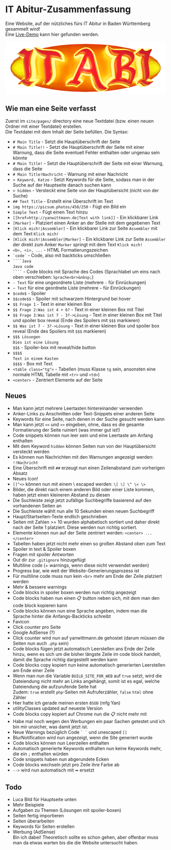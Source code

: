 # IT Abitur-Zusammenfassung

Eine Website, auf der nützliches fürs IT Abitur in Baden Württemberg gesammelt wird!  
Eine [Live-Demo](http://yanwittmann.de/schule/site/) kann hier gefunden werden.

![res/site/img/itabiicon.png](res/site/img/itabiicon.png)


## Wie man eine Seite verfasst

Zuerst im `site/pages/` directory eine neue Textdatei (bzw. einen neuen Ordner mit einer Textdatei) erstellen.  
Die Textdatei mit dem Inhalt der Seite befüllen. Die Syntax:

- `# Main Title` - Setzt die Hauptüberschrift der Seite
- `# Main Title!!` - Setzt die Hauptüberschrift der Seite mit einer Warnung, dass die Seite
  eventuell Fehler enthalten oder ungenau sein könnte 
- `# Main Title!` - Setzt die Hauptüberschrift der Seite mit einer Warnung, dass die Seite
- `# Main Title!Nachricht` - Warnung mit einer Nachricht
- `> Keyword, Katze` - Setzt Keywords für die Seite, sodass man in der Suche auf der Hauptseite danach suchen kann
- `> hidden` - Versteckt eine Seite von der Hauptübersicht (nicht von der Suche)
- `## Text Title` - Erstellt eine Überschrift im Text
- `img https://picsum.photos/450/250` - Fügt ein Bild ein
- `Simple Text` - Fügt einen Text hinzu
- `[[href=http://yanwittmann.de|Text with link]]` - Ein klickbarer Link
- `[Marker]` - Platziert einen Anker an der Stelle mit dem gegebenen Text
- `[Klick mich!|Assembler]` - Ein klickbarer Link zur Seite `Assembler` mit dem Text `Klick mich!`
- `[Klick mich!|Assembler|Marker]` - Ein klickbarer Link zur Seite `Assembler` der direkt zum Anker
  `Marker` springt mit dem Text `Klick mich!`
- `<b>, <i>, ...` - HTML Formatierungszeichen
- ``` `code` ``` - Code, also mit backticks umschließen
- ````` ````Java `````  
  `Java code`  
  ````` ```` ````` - Code blocks mit Sprache des Codes (Sprachlabel um eins nach oben verschieben: `Sprache<br>&nbsp;`)
- `- Text` für eine ungeordnete Liste (mehrere `-` für Einrückungen)
- `~ Text` für eine geordnete Liste (mehrere `~` für Einrückungen)
- `$code$` - Spoiler
- `$$code$$` - Spoiler mit schwarzem Hintergrund bei hover
- `$$ Frage 1` - Text in einer kleinen Box
- `$$ Frage 2:Was ist 4 + 6?` - Text in einer kleinen Box mit Titel
- `$$ Frage 3:Was ist 7 - 3?->Lösung` - Text in einer kleinen Box mit Titel und spoiler box reveal (Ende des Spoilers mit `$$$` markieren)
- `$$ Was ist 7 - 3?->Lösung` - Text in einer kleinen Box und spoiler box reveal (Ende des Spoilers mit `$$$` markieren)
- `$$$ Lösungen`  
  `Dies ist eine Lösung`  
  `$$$` - Spoiler-box mit reveal/hide button
- `$$$$`  
  `Text in einem Kasten`  
  `$$$$` - Box mit Text
- `<table class="tg">` - Tabellen (muss Klasse `tg` sein, ansonsten eine normale HTML Tabelle mit `<tr>` und `<td>`)
- `<center>` - Zentriert Elemente auf der Seite


## Neues

- Man kann jetzt mehrere Leertasten hintereinander verwenden
- Anker-Links zu Anschnitten oder Text-Snippets einer anderen Seite
- Keywords für eine Seite, nach denen in der Suche gesucht werden kann
- Man kann jetzt `<<` und `>>` eingeben, ohne, dass es die gesamte Formatierung der Seite ruiniert (was immer gut ist!)
- Code snippets können nun leer sein und eine Leertaste am Anfang enthalten
- Mit dem Keyword `hidden` können Seiten nun von der Hauptübersicht versteckt werden
- Es können nun Nachrichten mit den Warnungen angezeigt werden: `!!Nachricht`
- Eine Überschrift mit `##` erzeugt nun einen Zeilenabstand zum vorherigen Absatz
- Neues Icon!
- `[]^<>` können nun mit einem \ escaped werden: `\[ \] \^ \< \>`
- Bilder, die direkt nach einem anderen Bild oder einer Liste kommen, haben jetzt einen kleineren Abstand zu diesen
- Die Suchleiste zeigt jetzt zufällige Suchbegriffe basierend auf den vorhandenen Seiten an
- Die Suchleiste wählt nun alle 10 Sekunden einen neuen Suchbegriff
- Haupt/Startseiten-Texte endlich geschrieben
- Seiten mit Zahlen >= 10 wurden alphabetisch sortiert und daher direkt nach der Seite 1 platziert. Diese werden nun richtig sortiert.
- Elemente können nun auf der Seite zentriert werden: `<center> ... </center>`
- Tabellen haben jetzt nicht mehr einen so großen Abstand oben zum Text
- Spoiler in text & Spoiler boxen
- Fragen mit spoiler Antworten
- Out dir zur `.gitignore` hinzugefügt
- Multiline code (+ warnings, wenn diese nicht verwendet werden)
- Progress bar, wie weit der Website-Generierungsprozess ist
- Für multiline code muss nun kein `<br>` mehr am Ende der Zeile platziert werden
- Mehr & bessere warnings
- Code blocks in spoiler boxen werden nun richtig angezeigt
- Code blocks haben nun einen 📋 button neben sich, mit dem man den code block kopieren kann
- Code blocks können nun eine Sprache angeben, indem man die Sprache hinter die Anfangs-Backticks schreibt
- Favicon
- Click counter pro Seite
- Google AdSense (?)
- Click counter wird nun auf yanwittmann.de gehostet (darum müssen die Seiten nun auch `.php` sein)
- Code blocks fügen jetzt automatisch Leerstellen ans Ende der Zeile hinzu, wenn es sich um die bisher
  längste Zeile im code block handelt, damit die Sprache richtig dargestellt werden kann
- Code blocks copy kopiert nun keine automatisch generierten Leerstellen am Ende einer Zeile
- Wenn man nun die Variable `BUILD_SITE_FOR_WEB` auf `true` setzt, wird die Dateiendung nicht mehr an Links
  angehängt, somit ist es egal, welche Dateiendung die aufzurufende Seite hat  
  Zudem: `true` erstellt `php`-Seiten mit Aufruferzähler, `false` `html` ohne Zähler
- Hier hatte ich gerade meinen ersten `BSOD` (mfg Yan)
- utilityClasses updated auf neueste Version
- Code blocks copy kopiert auf Chrome nun die 📋 nicht mehr mit
- Habe mal noch wegen den Werbungen ein paar Sachen getestet und ich bin mir unsicher, was damit jetzt ist.
- Neue Warnings bezüglich Code `` ` ` `` und unescaped `[]`
- BlurNotification wird nun angezeigt, wenn die Site generiert wurde
- Code blocks können nun Leerzeilen enthalten
- Automatisch generierte Keywords enthalten nun keine Keywords mehr, die ein `;` enthalten würden
- Code snippets haben nun abgerundete Ecken
- Code blocks wechseln jetzt pro Zeile ihre Farbe ab
- `-->` wird nun automatisch mit `🠚` ersetzt

## Todo

- Luca Bild für Hauptseite unten
- Mehr Beispiele
- Aufgaben zu Themen (Lösungen mit spoiler-boxen)
- Seiten fertig importieren
- Seiten überarbeiten
- Keywords für Seiten erstellen
- Werbung (AdSense)  
  Bin ich dabei! Theoretisch sollte es schon gehen, aber offenbar muss man da etwas warten bis die die
  Website untersucht haben.